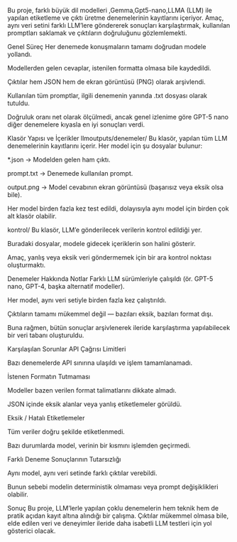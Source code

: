 Bu proje, farklı büyük dil modelleri ,Gemma,Gpt5-nano,LLMA (LLM) ile yapılan etiketleme ve çıktı üretme denemelerinin kayıtlarını içeriyor.
Amaç, aynı veri setini farklı LLM’lere göndererek sonuçları karşılaştırmak, kullanılan promptları saklamak ve çıktıların doğruluğunu gözlemlemekti.

Genel Süreç
Her denemede konuşmaların tamamı doğrudan modele yollandı.

Modellerden gelen cevaplar, istenilen formatta olmasa bile kaydedildi.

Çıktılar hem JSON hem de ekran görüntüsü (PNG) olarak arşivlendi.

Kullanılan tüm promptlar, ilgili denemenin yanında .txt dosyası olarak tutuldu.

Doğruluk oranı net olarak ölçülmedi, ancak genel izlenime göre GPT-5 nano diğer denemelere kıyasla en iyi sonuçları verdi.

Klasör Yapısı ve İçerikler
llmoutputs/denemeler/
Bu klasör, yapılan tüm LLM denemelerinin kayıtlarını içerir.
Her model için şu dosyalar bulunur:

*.json → Modelden gelen ham çıktı.

prompt.txt → Denemede kullanılan prompt.

output.png → Model cevabının ekran görüntüsü (başarısız veya eksik olsa bile).

Her model birden fazla kez test edildi, dolayısıyla aynı model için birden çok alt klasör olabilir.

kontrol/
Bu klasör, LLM’e gönderilecek verilerin kontrol edildiği yer.

Buradaki dosyalar, modele gidecek içeriklerin son halini gösterir.

Amaç, yanlış veya eksik veri göndermemek için bir ara kontrol noktası oluşturmaktı.

Denemeler Hakkında Notlar
Farklı LLM sürümleriyle çalışıldı (ör. GPT-5 nano, GPT-4, başka alternatif modeller).

Her model, aynı veri setiyle birden fazla kez çalıştırıldı.

Çıktıların tamamı mükemmel değil — bazıları eksik, bazıları format dışı.

Buna rağmen, bütün sonuçlar arşivlenerek ileride karşılaştırma yapılabilecek bir veri tabanı oluşturuldu.

Karşılaşılan Sorunlar
API Çağrısı Limitleri

Bazı denemelerde API sınırına ulaşıldı ve işlem tamamlanamadı.

İstenen Formatın Tutmaması

Modeller bazen verilen format talimatlarını dikkate almadı.

JSON içinde eksik alanlar veya yanlış etiketlemeler görüldü.

Eksik / Hatalı Etiketlemeler

Tüm veriler doğru şekilde etiketlenmedi.

Bazı durumlarda model, verinin bir kısmını işlemden geçirmedi.

Farklı Deneme Sonuçlarının Tutarsızlığı

Aynı model, aynı veri setinde farklı çıktılar verebildi.

Bunun sebebi modelin deterministik olmaması veya prompt değişiklikleri olabilir.

Sonuç
Bu proje, LLM’lerle yapılan çoklu denemelerin hem teknik hem de pratik açıdan kayıt altına alındığı bir çalışma.
Çıktılar mükemmel olmasa bile, elde edilen veri ve deneyimler ileride daha isabetli LLM testleri için yol gösterici olacak.
